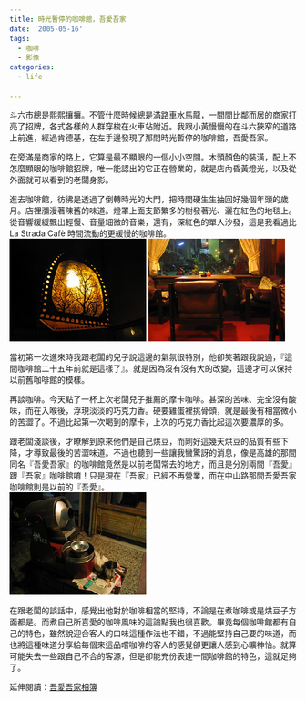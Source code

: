 ```yaml
---
title: 時光暫停的咖啡館，吾愛吾家
date: '2005-05-16'
tags:
  - 咖啡
  - 影像
categories:
  - life

---
```

斗六市總是熙熙攘攘。不管什麼時候總是滿路車水馬龍，一間間比鄰而居的商家打亮了招牌，各式各樣的人群穿梭在火車站附近。我跟小黃慢慢的在斗六狹窄的道路上前進，經過肯德基，在左手邊發現了那間時光暫停的咖啡館，吾愛吾家。  
  
在旁滿是商家的路上，它算是最不顯眼的一個小小空間。木頭顏色的裝潢，配上不怎麼顯眼的咖啡館招牌，唯一能認出的它正在營業的，就是店內昏黃燈光，以及從外面就可以看到的老闆身影。  
  
進去咖啡館，彷彿是透過了倒轉時光的大門，把時間硬生生抽回好幾個年頭的歲月。店裡瀰漫著陳舊的味道。燈罩上面支節繁多的樹發著光、灑在紅色的地毯上。從音響緩緩飄出輕慢、音量細微的音樂，還有，深紅色的單人沙發，這是我看過比 La Strada Cafè 時間流動的更緩慢的咖啡館。  
[![發光的樹](images/0.jpg)](http://www.flickr.com/photos/46509322@N00/13997131/ "Photo Sharing") [![窗邊的座位](images/1.jpg)](http://www.flickr.com/photos/46509322@N00/13997130/ "Photo Sharing")  
  
當初第一次進來時我跟老闆的兒子說這邊的氣氛很特別，他卻笑著跟我說過，『這間咖啡館二十五年前就是這樣了』。就是因為沒有沒有大的改變，這邊才可以保持以前舊咖啡館的模樣。  
  
再談咖啡。今天點了一杯上次老闆兒子推薦的摩卡咖啡。甚深的苦味、完全沒有酸味，而在入喉後，浮現淡淡的巧克力香。硬要雞蛋裡挑骨頭，就是最後有相當微小的苦澀了。不過比起第一次喝到的摩卡，上次的巧克力香比起這次要濃厚的多。  
  
跟老闆淺談後，才瞭解到原來他們是自己烘豆，而剛好這幾天烘豆的品質有些下降，才導致最後的苦澀味道。不過也聽到一些讓我蠻驚訝的消息，像是高雄的那間同名『吾愛吾家』的咖啡館竟然是以前老闆常去的地方，而且是分別兩間『吾愛』跟『吾家』咖啡館唷！只是現在『吾家』已經不再營業，而在中山路那間吾愛吾家咖啡館則是以前的『吾愛』。  
[![烘豆機](images/2.jpg)](http://www.flickr.com/photos/46509322@N00/14000171/ "Photo Sharing")  
  
在跟老闆的談話中，感覺出他對於咖啡相當的堅持，不論是在煮咖啡或是烘豆子方面都是。而煮自己所喜愛的咖啡風味的這論點我也很喜歡。畢竟每個咖啡館都有自己的特色，雖然說迎合客人的口味這種作法也不錯，不過能堅持自己要的味道，而也將這種味道分享給每個來這品嚐咖啡的客人的感覺卻更讓人感到心曠神怡。就算可能失去一些跟自己不合的客源，但是卻能充份表達一間咖啡館的特色，這就足夠了。  
  
延伸閱讀：[吾愛吾家相簿](http://www.flickr.com/photos/46509322@N00/sets/338571/show/)